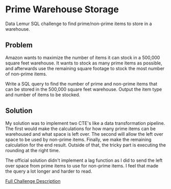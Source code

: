 # Prime Warehouse Storage

Data Lemur SQL challenge to find prime/non-prime items to store in a warehouse.

## Problem

Amazon wants to maximize the number of items it can stock in a 500,000 square feet warehouse. It wants to stock as many prime items as possible, and afterwards use the remaining square footage to stock the most number of non-prime items.

Write a SQL query to find the number of prime and non-prime items that can be stored in the 500,000 square feet warehouse. Output the item type and number of items to be stocked.

## Solution

My solution was to implement two CTE's like a data transformation pipeline. The first would make the calculations for how many prime items can be warehoused and what space is left over. The second will allow the left over space to be used by non-prime items. Finally, we make the remaining calculation for the end result. Outside of that, the tricky part is executing the rounding at the right time.

The official solution didn't implement a lag function as I did to send the left over space from prime items to use for non-prime items. I feel that made the query a lot longer and harder to read.

[Full Challenge Description](https://datalemur.com/questions/prime-warehouse-storage)